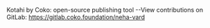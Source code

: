 Kotahi by Coko: open-source publishing tool
--View contributions on GitLab: https://gitlab.coko.foundation/neha-vard
